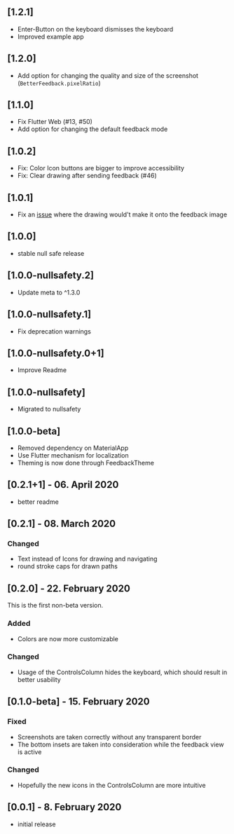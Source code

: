 ## [1.2.1]
- Enter-Button on the keyboard dismisses the keyboard
- Improved example app

## [1.2.0]

- Add option for changing the quality and size of the screenshot (`BetterFeedback.pixelRatio`)

## [1.1.0]

- Fix Flutter Web (#13, #50)
- Add option for changing the default feedback mode

## [1.0.2]

- Fix: Color Icon buttons are bigger to improve accessibility
- Fix: Clear drawing after sending feedback (#46)

## [1.0.1]
- Fix an [issue](https://github.com/ueman/feedback/issues/42) where the drawing would't make it onto the feedback image

## [1.0.0]
- stable null safe release

## [1.0.0-nullsafety.2]
- Update meta to ^1.3.0

## [1.0.0-nullsafety.1]
- Fix deprecation warnings

## [1.0.0-nullsafety.0+1]
- Improve Readme

## [1.0.0-nullsafety]
- Migrated to nullsafety

## [1.0.0-beta]
- Removed dependency on MaterialApp
- Use Flutter mechanism for localization
- Theming is now done through FeedbackTheme

## [0.2.1+1] - 06. April 2020

- better readme

## [0.2.1] - 08. March 2020

### Changed
- Text instead of Icons for drawing and navigating
- round stroke caps for drawn paths

## [0.2.0] - 22. February 2020

This is the first non-beta version.

### Added
- Colors are now more customizable

### Changed
- Usage of the ControlsColumn hides the keyboard,
  which should result in better usability


## [0.1.0-beta] - 15. February 2020
### Fixed
- Screenshots are taken correctly without any transparent border
- The bottom insets are taken into consideration while the feedback view is active

### Changed
- Hopefully the new icons in the ControlsColumn are more intuitive

## [0.0.1] - 8. February 2020

* initial release
